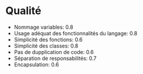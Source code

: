 # Qualité

* Nommage variables: 0.8
* Usage adéquat des fonctionnalités du langage: 0.8
* Simplicité des fonctions: 0.6
* Simplicité des classes: 0.8
* Pas de dupplication de code: 0.6
* Séparation de responsabilités: 0.7
* Encapsulation: 0.6

